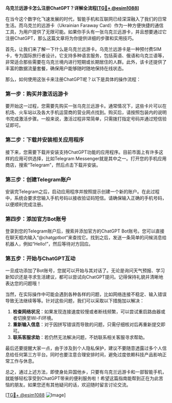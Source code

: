 **乌克兰远游卡怎么注册ChatGPT？详解全流程[[TG💪+ @esim1088](https://t.me/s/esim1088)]**

在当今这个数字化飞速发展的时代，智能手机和互联网已经深深融入了我们的日常生活。而乌克兰的远游卡（Ukrainian Faraway Card）作为一种方便快捷的通信工具，为用户提供了无限可能。如果你手头有一张乌克兰远游卡，并且想要通过它注册ChatGPT，那么这篇文章将为你提供详细的步骤和实用技巧。

首先，让我们来了解一下什么是乌克兰远游卡。乌克兰远游卡是一种预付费SIM卡，专为国际旅行者设计。它支持多种语言服务，包括英语、俄语和乌克兰语等，非常适合那些需要在乌克兰境内进行短期或长期居住的人群。此外，该卡还提供了丰富的数据流量套餐，确保用户能够随时随地保持在线状态。

那么，如何使用这张卡来注册ChatGPT呢？以下是具体的操作流程：

### 第一步：购买并激活远游卡

要开始这一过程，您需要先购买一张乌克兰远游卡。通常情况下，这些卡片可以在机场、火车站以及各大手机运营商的营业网点找到。购买后，请按照包装内的说明书完成激活步骤。一般来说，激活过程非常简单，只需拨打指定号码并通过短信验证即可。

### 第二步：下载并安装相关应用程序

接下来，您需要下载并安装支持ChatGPT功能的应用程序。目前市面上有许多这样的应用可供选择，比如Telegram Messenger就是其中之一。打开您的手机应用商店，搜索“Telegram”，然后点击下载并安装。

### 第三步：创建Telegram账户

安装完Telegram之后，启动应用程序并按照提示创建一个新的账户。在此过程中，系统会要求您输入手机号码以接收验证码短信。请确保输入正确的手机号码，以便顺利完成注册。

### 第四步：添加官方Bot账号

登录到您的Telegram账户后，搜索并添加官方的ChatGPT Bot账号。您可以直接在聊天框内输入“@chatgptbot”来查找它。找到之后，发送一条简单的问候消息给机器人，例如“Hello!”，然后等待对方回应。

### 第五步：开始与ChatGPT互动

一旦成功添加了Bot账号，您就可以开始与其对话了。无论是询问天气预报、学习新知识还是寻求生活建议，都可以尝试向ChatGPT提问。记得保持礼貌并清晰地表达您的问题哦！

当然，在实际操作中可能会遇到各种各样的问题，比如网络连接不稳定、输入错误导致无法继续等等。针对这些问题，我们可以采取以下措施加以解决：

1. **检查网络状况**：如果发现连接速度较慢或者断线频繁，可以尝试重启路由器或者切换至Wi-Fi环境。
2. **重新输入信息**：对于因拼写错误而导致的问题，只需仔细核对后再重新提交即可。
3. **联系客服求助**：若仍然无法解决问题，不妨联系相关客服寻求帮助。

最后还要提醒大家一点，由于涉及到个人隐私保护，建议不要随意透露过多个人信息给任何第三方平台。同时也要注意合理安排时间，避免过度依赖科技产品影响正常工作与休息。

总之，通过上述方法，即使身处异国他乡，只要有乌克兰远游卡和一部智能手机，就能够轻松享受到ChatGPT带来的便利服务啦！希望这篇指南能帮到正在为此苦恼的朋友。如果您还有其他疑问的话，欢迎随时留言讨论交流。

[[TG💪+ @esim1088](https://t.me/s/esim1088) ![Image](https://i.postimg.cc/4NQfJmqS/Snipaste-2025-05-13-00-14-12.png)]